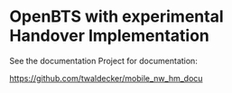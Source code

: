 # OpenBTS with experimental Handover Implementation

See the documentation Project for documentation:

https://github.com/twaldecker/mobile_nw_hm_docu

